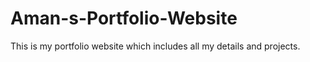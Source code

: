 # Aman-s-Portfolio-Website
This is my portfolio website which includes all my details and projects.
